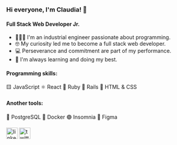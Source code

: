 ### Hi everyone, I'm Claudia! 👋
#### Full Stack Web Developer Jr.
- 👩🏻‍💻 I'm an industrial engineer passionate about programming.
- 🤓 My curiosity led me to become a full stack web developer.  
- 💻 Perseverance and commitment are part of my performance.
- 🌱 I'm always learning and doing my best.

#### Programming skills:
🟨 JavaScript
⚛ React
💎 Ruby
🔴 Rails
📱 HTML & CSS

#### Another tools:
🐘 PostgreSQL
🐳 Docker
🟣 Insomnia
🎨 Figma



[<img src='https://cdn.jsdelivr.net/npm/simple-icons@3.0.1/icons/linkedin.svg' alt='linkedin' height='30'>](https://www.linkedin.com/in/claudia-berrios-939265b9/?locale=en_US)  [<img src='https://cdn.jsdelivr.net/npm/simple-icons@3.0.1/icons/twitter.svg' alt='twitter' height='30'>](https://twitter.com/clau_roxia)  



